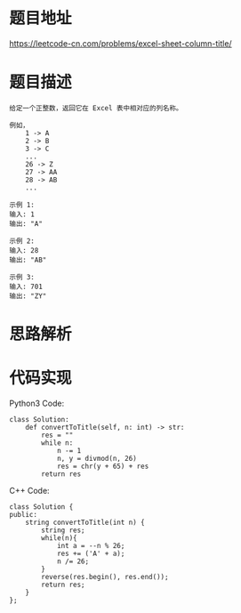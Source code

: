 # **题目地址**
https://leetcode-cn.com/problems/excel-sheet-column-title/
# **题目描述**
```
给定一个正整数，返回它在 Excel 表中相对应的列名称。

例如，
    1 -> A
    2 -> B
    3 -> C
    ...
    26 -> Z
    27 -> AA
    28 -> AB 
    ...
    
示例 1:
输入: 1
输出: "A"

示例 2:
输入: 28
输出: "AB"

示例 3:
输入: 701
输出: "ZY"
```
# **思路解析**
# **代码实现**
Python3 Code:
```
class Solution:
    def convertToTitle(self, n: int) -> str:
        res = ""
        while n:
            n -= 1
            n, y = divmod(n, 26) 
            res = chr(y + 65) + res
        return res
```
C++ Code:
```
class Solution {
public:
    string convertToTitle(int n) {
        string res;
        while(n){
            int a = --n % 26;
            res += ('A' + a);
            n /= 26;
        }
        reverse(res.begin(), res.end());
        return res;
    }
};
```
